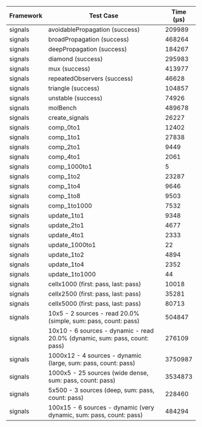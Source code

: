 | Framework | Test Case | Time (μs) |
| --- | --- | --- |
| signals | avoidablePropagation (success) | 209989 |
| signals | broadPropagation (success) | 468264 |
| signals | deepPropagation (success) | 184267 |
| signals | diamond (success) | 295983 |
| signals | mux (success) | 413977 |
| signals | repeatedObservers (success) | 46628 |
| signals | triangle (success) | 104857 |
| signals | unstable (success) | 74926 |
| signals | molBench | 489678 |
| signals | create_signals | 26227 |
| signals | comp_0to1 | 12402 |
| signals | comp_1to1 | 27838 |
| signals | comp_2to1 | 9449 |
| signals | comp_4to1 | 2061 |
| signals | comp_1000to1 | 5 |
| signals | comp_1to2 | 23287 |
| signals | comp_1to4 | 9646 |
| signals | comp_1to8 | 9503 |
| signals | comp_1to1000 | 7532 |
| signals | update_1to1 | 9348 |
| signals | update_2to1 | 4677 |
| signals | update_4to1 | 2333 |
| signals | update_1000to1 | 22 |
| signals | update_1to2 | 4894 |
| signals | update_1to4 | 2352 |
| signals | update_1to1000 | 44 |
| signals | cellx1000 (first: pass, last: pass) | 10018 |
| signals | cellx2500 (first: pass, last: pass) | 35281 |
| signals | cellx5000 (first: pass, last: pass) | 80713 |
| signals | 10x5 - 2 sources - read 20.0% (simple, sum: pass, count: pass) | 504847 |
| signals | 10x10 - 6 sources - dynamic - read 20.0% (dynamic, sum: pass, count: pass) | 276109 |
| signals | 1000x12 - 4 sources - dynamic (large, sum: pass, count: pass) | 3750987 |
| signals | 1000x5 - 25 sources (wide dense, sum: pass, count: pass) | 3534873 |
| signals | 5x500 - 3 sources (deep, sum: pass, count: pass) | 228460 |
| signals | 100x15 - 6 sources - dynamic (very dynamic, sum: pass, count: pass) | 484294 |
